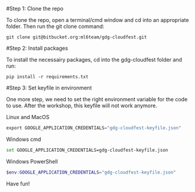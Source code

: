 
#Step 1: Clone the repo

To clone the repo, open a terminal/cmd window and cd into an appropriate folder. Then run the git clone command:

```
git clone git@bitbucket.org:ml6team/gdg-cloudfest.git
```

#Step 2: Install packages

To install the necessairy packages, cd into the gdg-cloudfest folder and run:
```
pip install -r requirements.txt
```

#Step 3: Set keyfile in environment

One more step, we need to set the right environment variable for the code to use.
After the workshop, this keyfile will not work anymore.

Linux and MacOS
``` python
export GOOGLE_APPLICATION_CREDENTIALS="gdg-cloudfest-keyfile.json"
```

Windows cmd
``` bash
set GOOGLE_APPLICATION_CREDENTIALS=gdg-cloudfest-keyfile.json
```

Windows PowerShell
``` Powershell
$env:GOOGLE_APPLICATION_CREDENTIALS="gdg-cloudfest-keyfile.json"
```

Have fun!